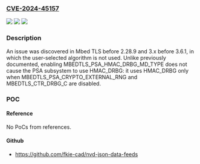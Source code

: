 ### [CVE-2024-45157](https://cve.mitre.org/cgi-bin/cvename.cgi?name=CVE-2024-45157)
![](https://img.shields.io/static/v1?label=Product&message=n%2Fa&color=blue)
![](https://img.shields.io/static/v1?label=Version&message=n%2Fa&color=blue)
![](https://img.shields.io/static/v1?label=Vulnerability&message=n%2Fa&color=brighgreen)

### Description

An issue was discovered in Mbed TLS before 2.28.9 and 3.x before 3.6.1, in which the user-selected algorithm is not used. Unlike previously documented, enabling MBEDTLS_PSA_HMAC_DRBG_MD_TYPE does not cause the PSA subsystem to use HMAC_DRBG: it uses HMAC_DRBG only when MBEDTLS_PSA_CRYPTO_EXTERNAL_RNG and MBEDTLS_CTR_DRBG_C are disabled.

### POC

#### Reference
No PoCs from references.

#### Github
- https://github.com/fkie-cad/nvd-json-data-feeds

